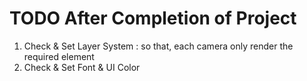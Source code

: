 # TODO After Completion of Project
1. Check & Set Layer System : so that, each camera only render the required element
2. Check & Set Font & UI Color